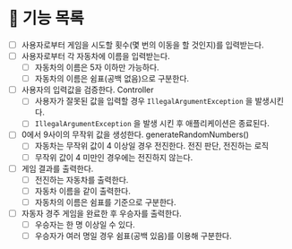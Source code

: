 # 📖 기능 목록

- [ ] 사용자로부터 게임을 시도할 횟수(몇 번의 이동을 할 것인지)를 입력받는다.
- [ ] 사용자로부터 각 자동차에 이름을 입력받는다.
    - [ ] 자동차의 이름은 5자 이하만 가능하다.
    - [ ] 자동차의 이름은 쉼표(공백 없음)으로 구분한다.
- [ ] 사용자의 입력값을 검증한다. Controller
    - [ ] 사용자가 잘못된 값을 입력할 경우 `IllegalArgumentException` 을 발생시킨다.
    - [ ] `IllegalArgumentException` 을 발생 시킨 후 애플리케이션은 종료된다.
- [ ] 0에서 9사이의 무작위 값을 생성한다. generateRandomNumbers()
    - [ ] 자동차는 무작위 값이 4 이상일 경우 전진한다. 전진 판단, 전진하는 로직
    - [ ] 무작위 값이 4 미만인 경우에는 전진하지 않는다.
- [ ] 게임 결과를 출력한다.
    - [ ] 전진하는 자동차를 출력한다.
    - [ ] 자동차 이름을 같이 출력한다.
    - [ ] 자동차의 이름은 쉼표를 기준으로 구분한다.
- [ ] 자동자 경주 게임을 완료한 후 우승자를 출력한다.
    - [ ] 우승자는 한 명 이상일 수 있다.
    - [ ] 우승자가 여러 명일 경우 쉼표(공백 있음)를 이용해 구분한다.
